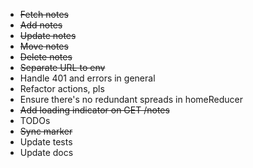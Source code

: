 - ~~Fetch notes~~
- ~~Add notes~~
- ~~Update notes~~
- ~~Move notes~~
- ~~Delete notes~~
- ~~Separate URL to env~~
- Handle 401 and errors in general
- Refactor actions, pls
- Ensure there's no redundant spreads in homeReducer
- ~~Add loading indicator on GET /notes~~
- TODOs
- ~~Sync marker~~
- Update tests
- Update docs
